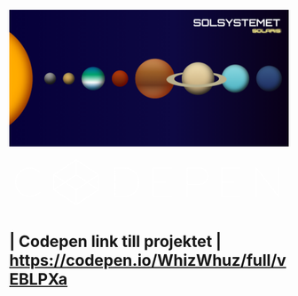 ![alt text](https://github.com/WhizWhuz/JS-Examen-Solaris/blob/main/Screenshots/frontpage.png?raw=true)


<svg fill="none" stroke="#fff" stroke-linecap="round" stroke-linejoin="round" stroke-width="0.5" viewBox="0 0 138 26" xmlns="http://www.w3.org/2000/svg" aria-hidden="true"><path d="M15 8a7 7 0 1 0 0 10m7-8.7L33 2l11 7.3v7.4L33 24l-11-7.3zm0 0 11 7.4 11-7.4m0 7.4L33 9.3l-11 7.4M33 2v7.3m0 7.4V24M52 6h5a7 7 0 0 1 0 14h-5zm28 0h-9v14h9m-9-7h6m11 1h6a4 4 0 0 0 0-8h-6v14m26-14h-9v14h9m-9-7h6m11 7V6l11 14V6"></path></svg>

# | Codepen link till projektet | https://codepen.io/WhizWhuz/full/vEBLPXa
